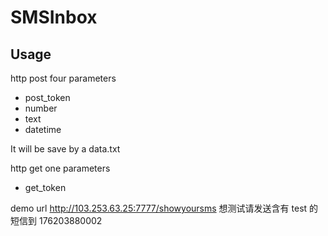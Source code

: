 # SMSInbox

## Usage 

http post four parameters 
* post_token
* number
* text
* datetime

It will be save by a data.txt

http get one parameters
* get_token


demo url http://103.253.63.25:7777/showyoursms 想测试请发送含有 test 的短信到 176203880002




